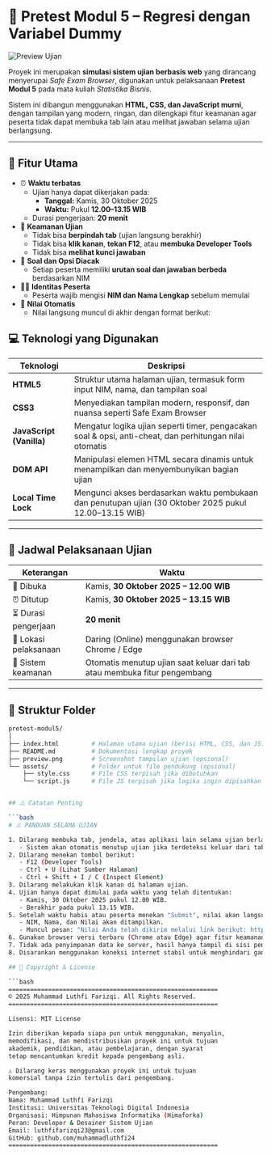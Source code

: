 <!-- README.md -->

# 🧠 Pretest Modul 5 – Regresi dengan Variabel Dummy

![Preview Ujian](https://raw.githubusercontent.com/username/pretest-modul5/main/preview.png)

Proyek ini merupakan **simulasi sistem ujian berbasis web** yang dirancang menyerupai *Safe Exam Browser*, digunakan untuk pelaksanaan **Pretest Modul 5** pada mata kuliah *Statistika Bisnis*.

Sistem ini dibangun menggunakan **HTML, CSS, dan JavaScript murni**, dengan tampilan yang modern, ringan, dan dilengkapi fitur keamanan agar peserta tidak dapat membuka tab lain atau melihat jawaban selama ujian berlangsung.

---

## 🎯 Fitur Utama

- ⏰ **Waktu terbatas**
  - Ujian hanya dapat dikerjakan pada:
    - **Tanggal:** Kamis, 30 Oktober 2025  
    - **Waktu:** Pukul **12.00–13.15 WIB**
  - Durasi pengerjaan: **20 menit**
- 🔐 **Keamanan Ujian**
  - Tidak bisa **berpindah tab** (ujian langsung berakhir)
  - Tidak bisa **klik kanan**, **tekan F12**, atau **membuka Developer Tools**
  - Tidak bisa **melihat kunci jawaban**
- 🎲 **Soal dan Opsi Diacak**
  - Setiap peserta memiliki **urutan soal dan jawaban berbeda** berdasarkan NIM
- 🧍‍♂️ **Identitas Peserta**
  - Peserta wajib mengisi **NIM dan Nama Lengkap** sebelum memulai
- 🧮 **Nilai Otomatis**
  - Nilai langsung muncul di akhir dengan format berikut:

## 💻 Teknologi yang Digunakan

| Teknologi | Deskripsi |
|------------|------------|
| **HTML5** | Struktur utama halaman ujian, termasuk form input NIM, nama, dan tampilan soal |
| **CSS3** | Menyediakan tampilan modern, responsif, dan nuansa seperti Safe Exam Browser |
| **JavaScript (Vanilla)** | Mengatur logika ujian seperti timer, pengacakan soal & opsi, anti-cheat, dan perhitungan nilai otomatis |
| **DOM API** | Manipulasi elemen HTML secara dinamis untuk menampilkan dan menyembunyikan bagian ujian |
| **Local Time Lock** | Mengunci akses berdasarkan waktu pembukaan dan penutupan ujian (30 Oktober 2025 pukul 12.00–13.15 WIB) |

---

## 📅 Jadwal Pelaksanaan Ujian

| Keterangan | Waktu |
|-------------|----------------------------|
| 📆 Dibuka | Kamis, **30 Oktober 2025 – 12.00 WIB** |
| ⏰ Ditutup | Kamis, **30 Oktober 2025 – 13.15 WIB** |
| ⏳ Durasi pengerjaan | **20 menit** |
| 📍 Lokasi pelaksanaan | Daring (Online) menggunakan browser Chrome / Edge |
| 🔐 Sistem keamanan | Otomatis menutup ujian saat keluar dari tab atau membuka fitur pengembang |

---

## 🧩 Struktur Folder

```bash
pretest-modul5/
│
├── index.html         # Halaman utama ujian (berisi HTML, CSS, dan JS)
├── README.md          # Dokumentasi lengkap proyek
├── preview.png        # Screenshot tampilan ujian (opsional)
└── assets/            # Folder untuk file pendukung (opsional)
    ├── style.css      # File CSS terpisah jika dibutuhkan
    └── script.js      # File JS terpisah jika logika ingin dipisahkan


## ⚠️ Catatan Penting

```bash
# ⚠️ PANDUAN SELAMA UJIAN

1. Dilarang membuka tab, jendela, atau aplikasi lain selama ujian berlangsung.
   - Sistem akan otomatis menutup ujian jika terdeteksi keluar dari tab atau membuka browser lain.
2. Dilarang menekan tombol berikut:
   - F12 (Developer Tools)
   - Ctrl + U (Lihat Sumber Halaman)
   - Ctrl + Shift + I / C (Inspect Element)
3. Dilarang melakukan klik kanan di halaman ujian.
4. Ujian hanya dapat dimulai pada waktu yang telah ditentukan:
   - Kamis, 30 Oktober 2025 pukul 12.00 WIB.
   - Berakhir pada pukul 13.15 WIB.
5. Setelah waktu habis atau peserta menekan "Submit", nilai akan langsung muncul di layar:
   - NIM, Nama, dan Nilai akan ditampilkan.
   - Muncul pesan: "Nilai Anda telah dikirim melalui link berikut: https://bit.ly/PretestModul5"
6. Gunakan browser versi terbaru (Chrome atau Edge) agar fitur keamanan berjalan dengan baik.
7. Tidak ada penyimpanan data ke server, hasil hanya tampil di sisi pengguna (client-side).
8. Disarankan menggunakan koneksi internet stabil untuk menghindari gangguan selama ujian.

## 🪪 Copyright & License

```bash
==========================================================
© 2025 Muhammad Luthfi Farizqi. All Rights Reserved.
==========================================================

Lisensi: MIT License

Izin diberikan kepada siapa pun untuk menggunakan, menyalin,
memodifikasi, dan mendistribusikan proyek ini untuk tujuan
akademik, pendidikan, atau pembelajaran, dengan syarat
tetap mencantumkan kredit kepada pengembang asli.

⚠️ Dilarang keras menggunakan proyek ini untuk tujuan
komersial tanpa izin tertulis dari pengembang.

Pengembang:
Nama: Muhammad Luthfi Farizqi
Institusi: Universitas Teknologi Digital Indonesia
Organisasi: Himpunan Mahasiswa Informatika (Himaforka)
Peran: Developer & Desainer Sistem Ujian
Email: luthfifarizqi23@gmail.com
GitHub: github.com/muhammadluthfi24
==========================================================
